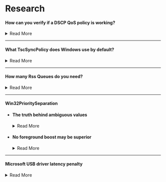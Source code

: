 # Research

#### How can you verify if a DSCP QoS policy is working?

<details>
<summary>Read More</summary>

- Download & install [Microsoft Network Monitor 3.4](https://www.microsoft.com/en-gb/download/details.aspx?id=4865).
   
- Create a new capture.
   
    <img src="../media/network-monitor-new-capture.png" width="450">

- Open a game that you have applied a DSCP value for & enter a game mode in which the game will send & receive packets (e.g an online match, not a local match).
   
- Press F5 to start logging. After 30 seconds or so press F7 to stop the log.
   
- In the left hand pane, click on the game executable name & click on a packet header. Expand the packet info under "Frame Details" & finally expand the subcategory "Ipv4". This will reveal the current DSCP value of each frame.

    <img src="../media/network-monitor-dscp-value.png" width="400">

</details>

---

#### What TscSyncPolicy does Windows use by default?

<details>
<summary>Read More</summary>
<br>

After searching through the decompiled ntoskrnl.exe pseudocode in [Hex-Rays IDA](https://hex-rays.com/products/idahome/), I noticed that ``HalpTscSyncPolicy`` is changed when TscSyncPolicy is configured via bcdedit.exe. Despite many claims of enhanced being the default value, there has no been evidence so I decided to find out myself.

We can read ``HalpTscSyncPolicy`` in a local kernel debugger such as [WinDbg](https://docs.microsoft.com/en-us/windows-hardware/drivers/debugger/debugger-download-tools) in realtime to find out the different values it returns with different bcd store configurations. See results below.

bcdedit.exe /deletevalue tscsyncpolicy (Windows default):
```
lkd> dd HalpTscSyncPolicy l1
fffff801`2de4a3ac  00000000
```
bcdedit.exe /set tscsyncpolicy default:
```
lkd> dd HalpTscSyncPolicy l1
fffff803`1dc4a3ac  00000000
```
bcdedit.exe /set tscsyncpolicy legacy:
```
lkd> dd HalpTscSyncPolicy l1
fffff805`1dc4a3ac  00000001
```
bcdedit.exe /set tscsyncpolicy enhanced:
```
lkd> dd HalpTscSyncPolicy l1
fffff802`2864a3ac  00000002
```

Conclusion: By default, Windows uses the ``default`` value, not ``enhanced`` or ``legacy``

</details>

---

#### How many Rss Queues do you need?

<details>
<summary>Read More</summary>
<br>

Receive side scaling (Rss) is a network driver technology that enables the efficient distribution of network receive processing across multiple CPUs in multiprocessor systems [[1](https://docs.microsoft.com/en-us/windows-hardware/drivers/network/introduction-to-receive-side-scaling)]. The amount you should use or need depends on your typical network load. In server environments, a large amount of Rss queues is desirable as receive processing delays will be reduced & ensures that no CPU is heavily loaded. The same concept can be applied to games however the network load differs significantly making it an invalid comparison so I decided to carry out some experiments myself, see results below.

I simulated Valorant's network traffic in iperf using two machines (~300kb/s receive in deathmatch) & monitored the network driver's activity in xperf. Please note that RssBaseProcessor is set to 0, so theoretically, CPU 0 & CPU 1 should be handling DPCs/ISRs for ndis.sys.

<img src="../media/300kbps-ndis-xperf-report.png" width="500">

I noticed that despite having Rss queues set to 2, only CPU 1 was primarily handling interrupts for the driver which I assume was due to such little traffic. So I decided to re-test with the same configuration, however this time I simulated 1Gbps network traffic to verify this.

<img src="../media/1gbps-ndis-xperf-report.png" width="500">

As expected, this scenario demonstrates that both CPU 0 & CPU 1 are handling DPCs/ISRs for ndis.sys.

Conclusion: During online matches, at most two Rss queues/cores are being utilized, however there is no harm in using more than two but it is important to be aware of the information above as people reserve consecutive cores specifically for the network driver when those core(s) could better be used for another driver or a real-time application. The amount of Rss queues a network adapter has may also determine the quality of the hardware but this is yet to be explored but something to keep in mind.

</details>

---

#### Win32PrioritySeparation

- #### The truth behind ambiguous values

    <details>
    <summary>Read More</summary>
    <br>
    
    According to the documentation Windows allows up to 0x3F (63 decimal) because the bitmask is made up of 6-bits [[1](bitmask)], so why do values above this exist? what happens if we enter a value greater than the (theoretically) maximum allowed? let's find out.

    We can read PsPrioritySeparation & PspForegroundQuantum in a local kernel debugger such as WinDbg in realtime & use the quantum index provided in the Windows internals book to find out the different values it returns with different Win32PrioritySeparation entries. See results below.

    | PsPrioritySeparation | Foreground boost |
    |----------------------|------------------|
    | 2                    | 3:1              |
    | 1                    | 2:1              |
    | 0                    | 1:1              |

    <img src="../media/w32ps-quantum-index.png" width="600">

    Demonstration with the Windows default, **0x2 (2 decimal)** :

    ```
    lkd> dd PsPrioritySeparation L1
    fffff802`3a6fc5c4  00000002

    lkd> db PspForegroundQuantum L3
    fffff802`3a72e874  06 0c 12
    ```
    PspForegroundQuantum returns the values in hexadecimal so we need to convert it to decimal in order to use the tables correctly. ``06 0c 12`` is equivalent to ``6 12 18`` & PsPrioritySeparation returns ``2``. In the tables, this corresponds to short, variable, 3:1. But we already knew this as it is documented by microsoft, so now lets try an ambiguous value.

    **0xffff3f91 (4294918033 decimal)**:

    ```
    lkd> dd PsPrioritySeparation L1
    fffff802`3a6fc5c4  00000001

    lkd> db PspForegroundQuantum L3
    fffff802`3a72e874  0c 18 24
    ```

    ``0c 18 24`` is equivalent to ``12 24 36`` & PsPrioritySeparation returns ``1`` which corresponds to long, variable, 2:1. Nothing special as it seems, this is actually equivalent to values less than the maximum documented value as shown in [this csv](https://raw.githubusercontent.com/djdallmann/GamingPCSetup/master/CONTENT/RESEARCH/FINDINGS/win32prisep0to271.csv). I had the same results while testing various other values.

    Conclusion: Why does Windows allow us to enter values greater than 0x3F (63 decimal) if any value greater than this is equivalent to values less than the maximum documented value? The reason behind this is because the maximum value for a REG_DWORD is 0xFFFFFFFF (4294967295 decimal) [[1](https://docs.microsoft.com/en-us/openspecs/windows_protocols/ms-dtyp/262627d8-3418-4627-9218-4ffe110850b2)] & there are no restrictions in place to prevent users to entering a illogical value, so when the kernel reads the Win32PrioritySeparation registry key, it must account for invalid values so it only reads a portion of the entered value. The portion it chooses to read is the first 6-bits of the bitmask which means values greater than 63 are recurring values.
    </details>

- #### No foreground boost may be superior

    <details>
    <summary>Read More</summary>
    <br>

    Out of the box, Windows uses 0x2 (2 decimal) which (in terms of foreground boosting) means that the threads of foreground processes get three times as much processor time than the threads of background processes each time they are scheduled for the processor [[1](https://docs.microsoft.com/en-us/previous-versions//cc976120(v=technet.10)?redirectedfrom=MSDN)]. While this is theoretically desirable when playing a game for example, we need to pause for a moment & think about the potential damage this may be doing. 
    
    We can view the QuantumReset value in a local kernel debugger such as [WinDbg](https://docs.microsoft.com/en-us/windows-hardware/drivers/debugger/debugger-download-tools) in realtime to check what a process's share of the total quantum is.

    ```
    QuantumReset is the default, full quantum of each thread on the system when it
    is replenished This value is cached into each thread of the process, but the KPROCESS
    structure is easier to look at 
    ```

    A script must be used as a sleep delay is required so that the a window can be brought to the front & be made the foreground process.

    Script.txt contents:

    ```
    .sleep 1000
    dt nt!_KPROCESS <address> QuantumReset
    ```

    ---
    
    Valorant (game):

    ```
    lkd> $$>a< "script.txt"
        +0x281 QuantumReset : 18 ''
    ```

    Csrss (responsible for input):

    ```
    lkd> $$>a< "script.txt"
        +0x281 QuantumReset : 6 ''
    ```

    System (Windows kernel):

    ```
    lkd> $$>a< "script.txt"
        +0x281 QuantumReset : 6 ''
    ```

    Audiodg (Windows audio):

    ```
    lkd> $$>a< "script.txt"
        +0x281 QuantumReset : 6 ''
    ```

    As you can see above, despite their importance, the game gets three times more cpu time than csrss, kernel & audio threads which can be problematic. If we use no foreground boost, all processes will get as much cpu time as each other (see below). The same result can be achieved with a fixed quantum because it automatically implies no foreground boost can be used.

    Valorant (game):

    ```
    lkd> $$>a< "script.txt"
        +0x281 QuantumReset : 6 ''
    ```

    Csrss (responsible for input):

    ```
    lkd> $$>a< "script.txt"
        +0x281 QuantumReset : 6 ''
    ```

    System (Windows kernel):
    ```
    lkd> $$>a< "script.txt"
        +0x281 QuantumReset : 6 ''
    ```


    </details>

---

#### Microsoft USB driver latency penalty 

<details>
<summary>Read More</summary>
<br>

On a stock Windows 10 installation, the Wdf01000.sys driver handles USB connectivity but using it comes with a major latency penalty compared to using vendor USB drivers. See results below.

Wdf01000.sys:

<img src="../media/wdf01000-usb-xperf-report.png" width="500">

amdxhc31.sys (vendor USB drivers):

<img src="../media/amdxhc31-usb-xperf-report.png" width="500">

Excluding benchmark variation, ISR/DPC count & ISR latency is identical. However, with the vendor drivers, DPC latency was positively impacted & for this reason it would be appropriate to update the USB driver if applicable but your milage may vary so feel free to test it on your own system.

</details>


<!-- #### Title

<details>
<summary>Read More</summary>
<br>

</details> -->